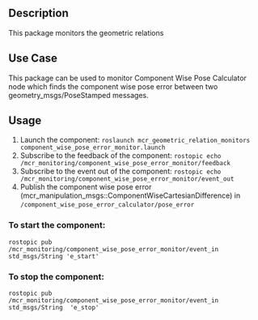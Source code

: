 ## Description
This package monitors the geometric relations

## Use Case
This package can be used to monitor Component Wise Pose Calculator node which finds the component wise pose error between two geometry_msgs/PoseStamped messages.

## Usage
1. Launch the component:
```roslaunch mcr_geometric_relation_monitors component_wise_pose_error_monitor.launch```
2. Subscribe to the feedback of the component:
```rostopic echo /mcr_monitoring/component_wise_pose_error_monitor/feedback```
3. Subscribe to the event out of the component:
```rostopic echo /mcr_monitoring/component_wise_pose_error_monitor/event_out```
4. Publish the component wise pose error (mcr_manipulation_msgs::ComponentWiseCartesianDifference) in ```/component_wise_pose_error_calculator/pose_error```

### To start the component:
```rostopic pub /mcr_monitoring/component_wise_pose_error_monitor/event_in std_msgs/String 'e_start'```

### To stop the component:
```rostopic pub /mcr_monitoring/component_wise_pose_error_monitor/event_in std_msgs/String  'e_stop'```